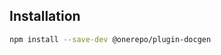 ## Installation

```sh
npm install --save-dev @onerepo/plugin-docgen
```

<!-- start-install-typedoc -->
<!-- end-install-typedoc -->
